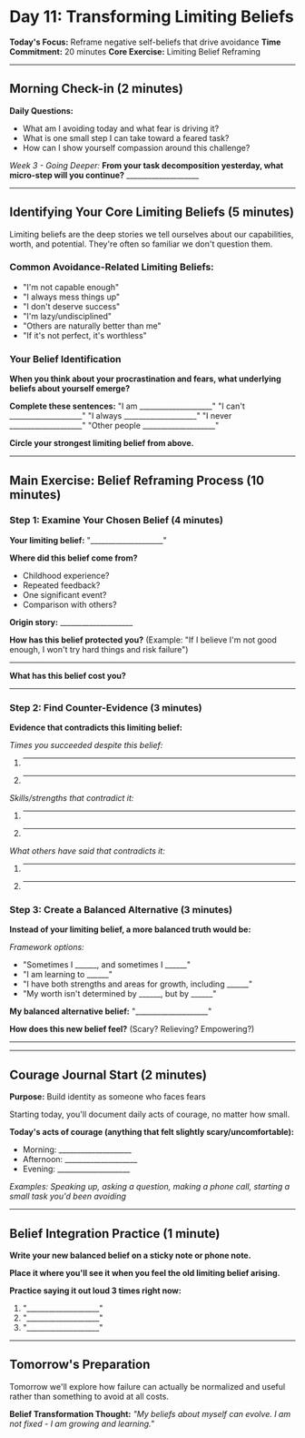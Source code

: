 # Day 11: Transforming Limiting Beliefs

**Today's Focus:** Reframe negative self-beliefs that drive avoidance
**Time Commitment:** 20 minutes
**Core Exercise:** Limiting Belief Reframing

---

## Morning Check-in (2 minutes)

**Daily Questions:**
- What am I avoiding today and what fear is driving it?
- What is one small step I can take toward a feared task?
- How can I show yourself compassion around this challenge?

*Week 3 - Going Deeper:*
**From your task decomposition yesterday, what micro-step will you continue?** ____________________

---

## Identifying Your Core Limiting Beliefs (5 minutes)

Limiting beliefs are the deep stories we tell ourselves about our capabilities, worth, and potential. They're often so familiar we don't question them.

### Common Avoidance-Related Limiting Beliefs:
- "I'm not capable enough"
- "I always mess things up"
- "I don't deserve success"
- "I'm lazy/undisciplined"
- "Others are naturally better than me"
- "If it's not perfect, it's worthless"

### Your Belief Identification

**When you think about your procrastination and fears, what underlying beliefs about yourself emerge?**

**Complete these sentences:**
"I am ____________________"
"I can't ____________________"
"I always ____________________"
"I never ____________________"
"Other people ____________________"

**Circle your strongest limiting belief from above.**

---

## Main Exercise: Belief Reframing Process (10 minutes)

### Step 1: Examine Your Chosen Belief (4 minutes)

**Your limiting belief:** "____________________"

**Where did this belief come from?**
- Childhood experience?
- Repeated feedback?
- One significant event?
- Comparison with others?

**Origin story:** ____________________

**How has this belief protected you?**
(Example: "If I believe I'm not good enough, I won't try hard things and risk failure")
____________________

**What has this belief cost you?**
____________________

### Step 2: Find Counter-Evidence (3 minutes)

**Evidence that contradicts this limiting belief:**

*Times you succeeded despite this belief:*
1. ____________________
2. ____________________

*Skills/strengths that contradict it:*
1. ____________________
2. ____________________

*What others have said that contradicts it:*
1. ____________________
2. ____________________

### Step 3: Create a Balanced Alternative (3 minutes)

**Instead of your limiting belief, a more balanced truth would be:**

*Framework options:*
- "Sometimes I ______, and sometimes I ______"
- "I am learning to ______"
- "I have both strengths and areas for growth, including ______"
- "My worth isn't determined by ______, but by ______"

**My balanced alternative belief:**
"____________________"

**How does this new belief feel?** (Scary? Relieving? Empowering?)
____________________

---

## Courage Journal Start (2 minutes)

**Purpose:** Build identity as someone who faces fears

Starting today, you'll document daily acts of courage, no matter how small.

**Today's acts of courage (anything that felt slightly scary/uncomfortable):**
- Morning: ____________________
- Afternoon: ____________________
- Evening: ____________________

*Examples: Speaking up, asking a question, making a phone call, starting a small task you'd been avoiding*

---

## Belief Integration Practice (1 minute)

**Write your new balanced belief on a sticky note or phone note.**

**Place it where you'll see it when you feel the old limiting belief arising.**

**Practice saying it out loud 3 times right now:**
1. "____________________"
2. "____________________"
3. "____________________"

---

## Tomorrow's Preparation
Tomorrow we'll explore how failure can actually be normalized and useful rather than something to avoid at all costs.

**Belief Transformation Thought:**
*"My beliefs about myself can evolve. I am not fixed - I am growing and learning."*